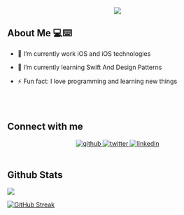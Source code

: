 <div align="center">
<img src="https://wallscloud.net/img/resize/3200/2400/MM/2022-06-01-ispazio-9.jpg" align="center"" />
</div>  


## About Me 💻⌨️  
  

- 🔭 I’m currently work iOS and iOS technologies  
  

- 🌱 I’m currently learning Swift And Design Patterns  
  

- ⚡ Fun fact: 
I love programming and learning new things  
  

<br/>  






</td><td valign="top" width="33%">



</td><td valign="top" width="33%">



</td></tr></table>  

<br/>  


## Connect with me  
<div align="center">
<a href="https://github.com/aydinerenkeskin" target="_blank">
<img src=https://img.shields.io/badge/github-%2324292e.svg?&style=for-the-badge&logo=github&logoColor=white alt=github style="margin-bottom: 5px;" />
</a>
<a href="https://twitter.com/aydinerenkeskin" target="_blank">
<img src=https://img.shields.io/badge/twitter-%2300acee.svg?&style=for-the-badge&logo=twitter&logoColor=white alt=twitter style="margin-bottom: 5px;" />
</a>
<a href="https://linkedin.com/in/aydinerenkeskin" target="_blank">
<img src=https://img.shields.io/badge/linkedin-%231E77B5.svg?&style=for-the-badge&logo=linkedin&logoColor=white alt=linkedin style="margin-bottom: 5px;" />
</a>  
</div>  
  

<br/>  


## Github Stats  
<img src="https://github-readme-stats.vercel.app/api?username=aydinerenkeskin&show_icons=true&count_private=true&hide_border=true" align="center" /> 

<br/>  


[![GitHub Streak](https://github-readme-streak-stats.herokuapp.com?user=aydinerenkeskin&theme=radical&hide_border=true)](https://git.io/streak-stats)
  
  

<br/>  

  

<br/>  

  

<br/>  


<br />


